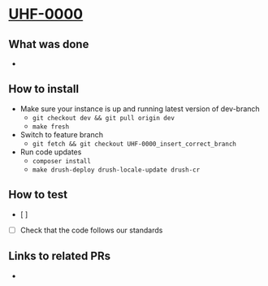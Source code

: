 # [UHF-0000](https://helsinkisolutionoffice.atlassian.net/browse/UHF-0000)

## What was done
<!-- Describe what was done, f.e. fixed bug in accordion javascript. -->
* 

## How to install
<!-- Describe steps how to install the features. Default steps are provided. -->
* Make sure your instance is up and running latest version of dev-branch
  * `git checkout dev && git pull origin dev`
  * `make fresh`
* Switch to feature branch
  * `git fetch && git checkout UHF-0000_insert_correct_branch`
* Run code updates
  * `composer install`
  * `make drush-deploy drush-locale-update drush-cr`

## How to test
<!-- Describe steps how to test the features. Add as many steps as you want to be tested -->
* [ ] 
* [ ] Check that the code follows our standards

<!-- 
Check list for the developer

Privacy  
- Do the changes you made have an impact on privacy? If you are unsure, please check the checklist at: https://helsinkisolutionoffice.atlassian.net/wiki/spaces/HEL/pages/9930473479/Tietosuojan+tarkistuslista+kehitt+jille

Documentation
- Check the documentation exists and is up to date. Add link if the documentation is not included in the PR.

Translations
- Make sure all necessary translations have been added.

E2E tests
- Make sure the tests pass when you run `make test-pw` on your local.
- Detailed instructions can be found here: https://github.com/City-of-Helsinki/hel-fi-drupal-grants/blob/dev/e2e/README.md#environment-setup
-->

## Links to related PRs
<!-- F.e. a related PR in another repository -->
* 
